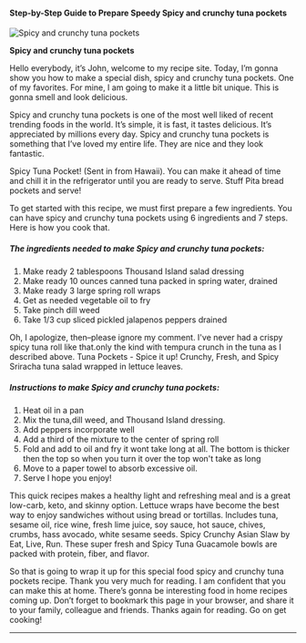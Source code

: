             

#### Step-by-Step Guide to Prepare Speedy Spicy and crunchy tuna pockets

![Spicy and crunchy tuna pockets](https://img-global.cpcdn.com/recipes/3b3a74147fb67b22/751x532cq70/spicy-and-crunchy-tuna-pockets-recipe-main-photo.jpg)

**Spicy and crunchy tuna pockets**

Hello everybody, it’s John, welcome to my recipe site. Today, I’m gonna show you how to make a special dish, spicy and crunchy tuna pockets. One of my favorites. For mine, I am going to make it a little bit unique. This is gonna smell and look delicious.

Spicy and crunchy tuna pockets is one of the most well liked of recent trending foods in the world. It’s simple, it is fast, it tastes delicious. It’s appreciated by millions every day. Spicy and crunchy tuna pockets is something that I’ve loved my entire life. They are nice and they look fantastic.

Spicy Tuna Pocket! (Sent in from Hawaii). You can make it ahead of time and chill it in the refrigerator until you are ready to serve. Stuff Pita bread pockets and serve!

To get started with this recipe, we must first prepare a few ingredients. You can have spicy and crunchy tuna pockets using 6 ingredients and 7 steps. Here is how you cook that.

##### The ingredients needed to make Spicy and crunchy tuna pockets:

1.  Make ready 2 tablespoons Thousand Island salad dressing
2.  Make ready 10 ounces canned tuna packed in spring water, drained
3.  Make ready 3 large spring roll wraps
4.  Get as needed vegetable oil to fry
5.  Take pinch dill weed
6.  Take 1/3 cup sliced pickled jalapenos peppers drained

Oh, I apologize, then–please ignore my comment. I've never had a crispy spicy tuna roll like that.only the kind with tempura crunch in the tuna as I described above. Tuna Pockets - Spice it up! Crunchy, Fresh, and Spicy Sriracha tuna salad wrapped in lettuce leaves.

##### Instructions to make Spicy and crunchy tuna pockets:

1.  Heat oil in a pan
2.  Mix the tuna,dill weed, and Thousand Island dressing.
3.  Add peppers incorporate well
4.  Add a third of the mixture to the center of spring roll
5.  Fold and add to oil and fry it wont take long at all. The bottom is thicker then the top so when you turn it over the top won't take as long
6.  Move to a paper towel to absorb excessive oil.
7.  Serve I hope you enjoy!

This quick recipes makes a healthy light and refreshing meal and is a great low-carb, keto, and skinny option. Lettuce wraps have become the best way to enjoy sandwiches without using bread or tortillas. Includes tuna, sesame oil, rice wine, fresh lime juice, soy sauce, hot sauce, chives, crumbs, hass avocado, white sesame seeds. Spicy Crunchy Asian Slaw by Eat, Live, Run. These super fresh and Spicy Tuna Guacamole bowls are packed with protein, fiber, and flavor.

So that is going to wrap it up for this special food spicy and crunchy tuna pockets recipe. Thank you very much for reading. I am confident that you can make this at home. There’s gonna be interesting food in home recipes coming up. Don’t forget to bookmark this page in your browser, and share it to your family, colleague and friends. Thanks again for reading. Go on get cooking!

* * *